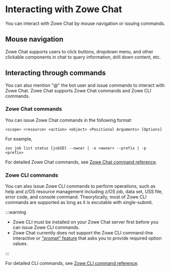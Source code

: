 # Interacting with Zowe Chat

You can interact with Zowe Chat by mouse navigation or issuing commands.

## Mouse navigation

Zowe Chat supports users to click buttons, dropdown menu, and other clickable components in chat to query information, drill down content, etc. 

## Interacting through commands

You can also mention "@" the bot user and issue commands to interact with Zowe Chat. Zowe Chat supports Zowe Chat commands and Zowe CLI commands.

### Zowe Chat commands

You can issue Zowe Chat commands in the following format: 

```
<scope> <resource> <action> <object> <Positional Arguments> [Options]
```

For example, 

```
zos job list status [jobID] --owner | -o <owner> --prefix | -p <prefix>
```

For detailed Zowe Chat commands, see [Zowe Chat command reference](../../appendix/zowe-chat-command-reference/zos/zowe-chat-command-reference.md).

### Zowe CLI commands

You can also issue Zowe CLI commands to perform operations, such as help and z/OS resource management including z/OS job, data set, USS file, error code, and console command. Theorytically, most of Zowe CLI commands are supported as long as it is excutable with single-submit.

:::warning

- Zowe CLI must be installed on your Zowe Chat server first before you can issue Zowe CLI commands.
- Zowe Chat currently does not support the Zowe CLI command-line interactive or ["prompt" feature](../cli-using-using-prompt-feature.md) that asks you to provide required option values.

:::

For detailed CLI commands, see <a href="/v2.5.x/web_help/index.html" target="_blank">Zowe CLI command reference</a>.
